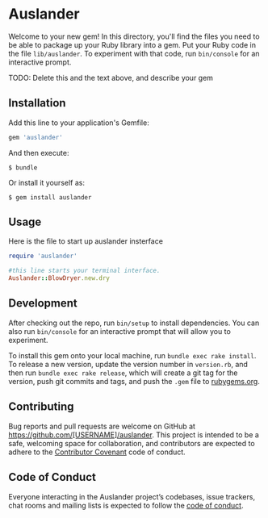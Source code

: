 # Auslander

Welcome to your new gem! In this directory, you'll find the files you need to be able to package up your Ruby library into a gem. Put your Ruby code in the file `lib/auslander`. To experiment with that code, run `bin/console` for an interactive prompt.

TODO: Delete this and the text above, and describe your gem

## Installation

Add this line to your application's Gemfile:

```ruby
gem 'auslander'
```

And then execute:

    $ bundle

Or install it yourself as:

    $ gem install auslander

## Usage

Here is the file to start up auslander insterface
```ruby
require 'auslander'

#this line starts your terminal interface.
Auslander::BlowDryer.new.dry
```

## Development

After checking out the repo, run `bin/setup` to install dependencies. You can also run `bin/console` for an interactive prompt that will allow you to experiment.

To install this gem onto your local machine, run `bundle exec rake install`. To release a new version, update the version number in `version.rb`, and then run `bundle exec rake release`, which will create a git tag for the version, push git commits and tags, and push the `.gem` file to [rubygems.org](https://rubygems.org).

## Contributing

Bug reports and pull requests are welcome on GitHub at https://github.com/[USERNAME]/auslander. This project is intended to be a safe, welcoming space for collaboration, and contributors are expected to adhere to the [Contributor Covenant](http://contributor-covenant.org) code of conduct.

## Code of Conduct

Everyone interacting in the Auslander project’s codebases, issue trackers, chat rooms and mailing lists is expected to follow the [code of conduct](https://github.com/[USERNAME]/auslander/blob/master/CODE_OF_CONDUCT.md).
